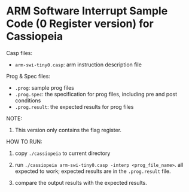 # ARM Software Interrupt Sample Code (0 Register version) for Cassiopeia

Casp files:
* `arm-swi-tiny0.casp`: arm instruction description file

Prog & Spec files:
* `.prog`: sample prog files
* `.prog.spec`: the specification for prog files, including pre and post conditions
* `.prog.result`: the expected results for prog files

NOTE:
1. This version only contains the flag register.

HOW TO RUN:
1. copy `./cassiopeia` to current directory

2. run `./cassiopeia arm-swi-tiny0.casp -interp <prog_file_name>`. all expected to work; expected results are in the `.prog.result` file.

3. compare the output results with the expected results.
